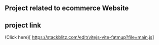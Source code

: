  ## Project related to ecommerce Website

 ## project link

(Click here)[ https://stackblitz.com/edit/vitejs-vite-fatmup?file=main.js]

